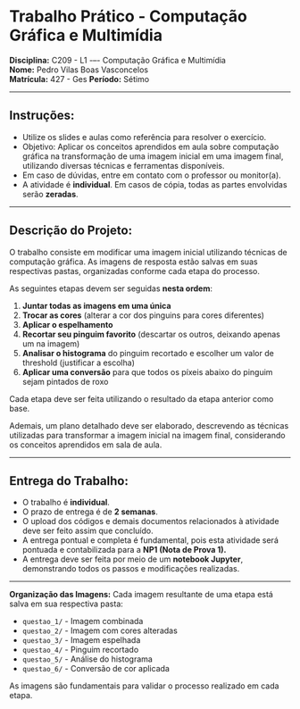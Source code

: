 # Trabalho Prático - Computação Gráfica e Multimídia

**Disciplina:** C209 - L1 -–- Computação Gráfica e Multimídia  
**Nome:** Pedro Vilas Boas Vasconcelos  
**Matrícula:** 427 - Ges
**Período:** Sétimo

---

## Instruções:

- Utilize os slides e aulas como referência para resolver o exercício.
- Objetivo: Aplicar os conceitos aprendidos em aula sobre computação gráfica na transformação de uma imagem inicial em uma imagem final, utilizando diversas técnicas e ferramentas disponíveis.
- Em caso de dúvidas, entre em contato com o professor ou monitor(a).
- A atividade é **individual**. Em casos de cópia, todas as partes envolvidas serão **zeradas**.

---

## Descrição do Projeto:

O trabalho consiste em modificar uma imagem inicial utilizando técnicas de computação gráfica. As imagens de resposta estão salvas em suas respectivas pastas, organizadas conforme cada etapa do processo.

As seguintes etapas devem ser seguidas **nesta ordem**:

1. **Juntar todas as imagens em uma única**
2. **Trocar as cores** (alterar a cor dos pinguins para cores diferentes)
3. **Aplicar o espelhamento**
4. **Recortar seu pinguim favorito** (descartar os outros, deixando apenas um na imagem)
5. **Analisar o histograma** do pinguim recortado e escolher um valor de threshold (justificar a escolha)
6. **Aplicar uma conversão** para que todos os píxeis abaixo do pinguim sejam pintados de roxo

Cada etapa deve ser feita utilizando o resultado da etapa anterior como base.

Ademais, um plano detalhado deve ser elaborado, descrevendo as técnicas utilizadas para transformar a imagem inicial na imagem final, considerando os conceitos aprendidos em sala de aula.

---

## Entrega do Trabalho:

- O trabalho é **individual**.
- O prazo de entrega é de **2 semanas**.
- O upload dos códigos e demais documentos relacionados à atividade deve ser feito assim que concluído.
- A entrega pontual e completa é fundamental, pois esta atividade será pontuada e contabilizada para a **NP1 (Nota de Prova 1).**
- A entrega deve ser feita por meio de um **notebook Jupyter**, demonstrando todos os passos e modificações realizadas.

---

**Organização das Imagens:**
Cada imagem resultante de uma etapa está salva em sua respectiva pasta:

- `questao_1/` - Imagem combinada
- `questao_2/` - Imagem com cores alteradas
- `questao_3/` - Imagem espelhada
- `questao_4/` - Pinguim recortado
- `questao_5/` - Análise do histograma
- `questao_6/` - Conversão de cor aplicada

As imagens são fundamentais para validar o processo realizado em cada etapa.
